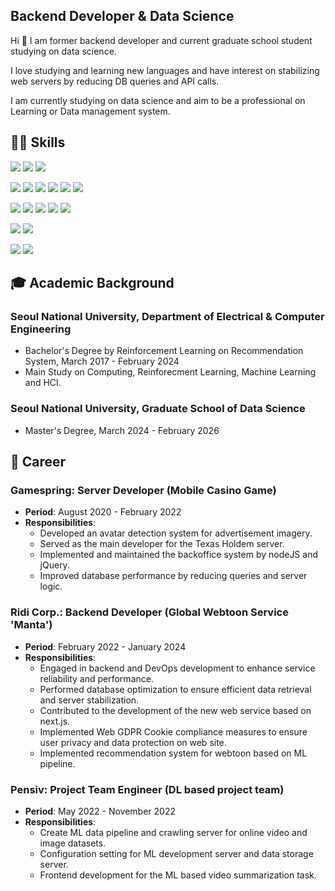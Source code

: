 ## Backend Developer & Data Science
Hi 👋 I am former backend developer and current graduate school student studying on data science.

I love studying and learning new languages and have interest on stabilizing web servers by reducing DB queries and API calls.

I am currently studying on data science and aim to be a professional on Learning or Data management system.


## 👨‍💻 Skills
<img src="https://img.shields.io/badge/TypeScript-3178C6?style=flat-square&logo=TypeScript&logoColor=white"/> <img src="https://img.shields.io/badge/Javascript-F7DF1E?style=flat-square&logo=Javascript&logoColor=white"/> <img src="https://img.shields.io/badge/Python-3776AB?style=flat-square&logo=Python&logoColor=white"/> 

<img src="https://img.shields.io/badge/Node.js-339933?style=flat-square&logo=Node.js&logoColor=white"/> <img src="https://img.shields.io/badge/jQuery-0769AD?style=flat-square&logo=jQuery&logoColor=white"/> <img src="https://img.shields.io/badge/React-61DAFB?style=flat-square&logo=React&logoColor=white"/> <img src="https://img.shields.io/badge/React Native-61DAFB?style=flat-square&logo=React&logoColor=white"/> <img src="https://img.shields.io/badge/Next.js-000000?style=flat-square&logo=Next.js&logoColor=white"/> <img src="https://img.shields.io/badge/FastAPI-009688?style=flat-square&logo=FastAPI&logoColor=white"/>

<img src="https://img.shields.io/badge/PostgreSQL-4169E1?style=flat-square&logo=PostgreSQL&logoColor=white"/> <img src="https://img.shields.io/badge/MySQL-4479A1?style=flat-square&logo=MySQL&logoColor=white"/> <img src="https://img.shields.io/badge/Oracle-F80000?style=flat-square&logo=Oracle&logoColor=white"/> <img src="https://img.shields.io/badge/BigQuery-669DF6?style=flat-square&logo=Google BigQuery&logoColor=white"/> <img src="https://img.shields.io/badge/Redis-DC382D?style=flat-square&logo=Redis&logoColor=white"/> 

<img src="https://img.shields.io/badge/Kubernetes-326CE5?style=flat-square&logo=Kubernetes&logoColor=white"/> <img src="https://img.shields.io/badge/Docker-2496ED?style=flat-square&logo=Docker&logoColor=white"/>

<img src="https://img.shields.io/badge/GCP-4285F4?style=flat-square&logo=Google Cloud&logoColor=white"/> <img src="https://img.shields.io/badge/AWS-232F3E?style=flat-square&logo=Amazon AWS&logoColor=white"/>

## 🎓 Academic Background

### Seoul National University, Department of Electrical & Computer Engineering
- Bachelor's Degree by Reinforcement Learning on Recommendation System, March 2017 - February 2024
- Main Study on Computing, Reinforecment Learning, Machine Learning and HCI.

### Seoul National University, Graduate School of Data Science
- Master's Degree, March 2024 - February 2026

## 💼 Career

### Gamespring: Server Developer (Mobile Casino Game)

- **Period**: August 2020 - February 2022
- **Responsibilities**:
  - Developed an avatar detection system for advertisement imagery.
  - Served as the main developer for the Texas Holdem server.
  - Implemented and maintained the backoffice system by nodeJS and jQuery.
  - Improved database performance by reducing queries and server logic.

### Ridi Corp.: Backend Developer (Global Webtoon Service 'Manta')

- **Period**: February 2022 - January 2024
- **Responsibilities**:
  - Engaged in backend and DevOps development to enhance service reliability and performance.
  - Performed database optimization to ensure efficient data retrieval and server stabilization.
  - Contributed to the development of the new web service based on next.js. 
  - Implemented Web GDPR Cookie compliance measures to ensure user privacy and data protection on web site.
  - Implemented recommendation system for webtoon based on ML pipeline.

### Pensiv: Project Team Engineer (DL based project team)

- **Period**: May 2022 - November 2022
- **Responsibilities**:
  - Create ML data pipeline and crawling server for online video and image datasets.
  - Configuration setting for ML development server and data storage server.
  - Frontend development for the ML based video summarization task.

